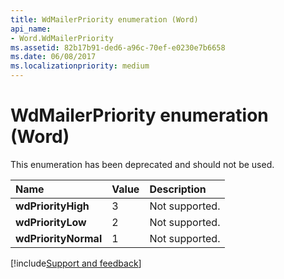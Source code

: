 ```yaml
---
title: WdMailerPriority enumeration (Word)
api_name:
- Word.WdMailerPriority
ms.assetid: 82b17b91-ded6-a96c-70ef-e0230e7b6658
ms.date: 06/08/2017
ms.localizationpriority: medium
---
```



# WdMailerPriority enumeration (Word)

This enumeration has been deprecated and should not be used.



|Name|Value|Description|
|:-----|:-----|:-----|
| **wdPriorityHigh**|3|Not supported.|
| **wdPriorityLow**|2|Not supported.|
| **wdPriorityNormal**|1|Not supported.|

[!include[Support and feedback](~/includes/feedback-boilerplate.md)]